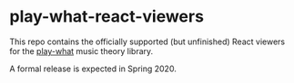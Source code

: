 # play-what-react-viewers

This repo contains the officially supported (but unfinished) React viewers for the [play-what](https://github.com/dan9418/play-what) music theory library.

A formal release is expected in Spring 2020.